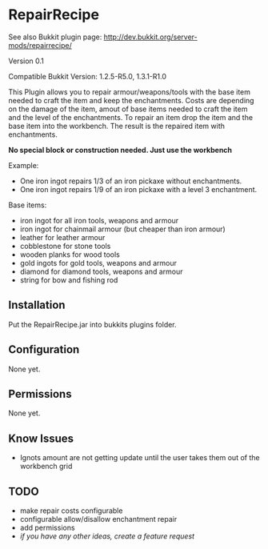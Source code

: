 RepairRecipe
============

See also Bukkit plugin page: http://dev.bukkit.org/server-mods/repairrecipe/

Version 0.1

Compatible Bukkit Version: 1.2.5-R5.0, 1.3.1-R1.0

This Plugin allows you to repair armour/weapons/tools with the base item needed to craft the item and keep the enchantments.
Costs are depending on the damage of the item, amout of base items needed to craft the item and the level of the enchantments.
To repair an item drop the item and the base item into the workbench.
The result is the repaired item with enchantments.

__No special block or construction needed. Just use the workbench__

Example:
* One iron ingot repairs 1/3 of an iron pickaxe without enchantments.
* One iron ingot repairs 1/9 of an iron pickaxe with a level 3 enchantment.

Base items:
* iron ingot for all iron tools, weapons and armour
* iron ingot for chainmail armour (but cheaper than iron armour)
* leather for leather armour
* cobblestone for stone tools
* wooden planks for wood tools
* gold ingots for gold tools, weapons and armour
* diamond for diamond tools, weapons and armour
* string for bow and fishing rod

Installation
------------

Put the RepairRecipe.jar into bukkits plugins folder.

Configuration
-------------

None yet.

Permissions
-----------

None yet.

Know Issues
-----------

* Ignots amount are not getting update until the user takes them out of the workbench grid

TODO
-----------

* make repair costs configurable
* configurable allow/disallow enchantment repair
* add permissions
* _if you have any other ideas, create a feature request_